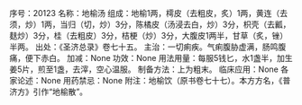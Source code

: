 序号：20123
名称：地榆汤
组成：地榆1两，樗皮（去粗皮，炙）1两，黄连（去须，炒）1两，当归（切，炒）3分，陈橘皮（汤浸去白，炒）3分，枳壳（去瓤，麸炒）3分，桂（去粗皮）3分，桔梗（炒）3分，大腹皮1两半，甘草（炙，锉）半两。
出处：《圣济总录》卷七十五。
主治：一切痢疾。气痢腹胁虚满，肠鸣腹痛，便下赤白。
加减：None
功效：None
用法用量：每服5钱匕，水1盏半，加生姜5片，煎至1盏，去滓，空心温服。
制备方法：上为粗末。
临床应用：None
各家论述：None
用药禁忌：None
附注：地榆饮（原书卷七十七）。本方方名，《普济方》引作“地榆散”。
